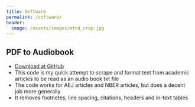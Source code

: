 ```yaml
---
title: Software
permalink: /software/
header:
  image: /assets/images/mtn4_crop.jpg
---
```


## PDF to Audiobook 
- [Download at GitHub](https://github.com/jbc50/article_audiobook)
- This code is my quick attempt to scrape and format text from academic articles to be read as an audio book txt file
- The code works for AEJ articles and NBER articles, but does a decent job more generally
- It removes footnotes, line spacing, citations, headers and in-text tables
